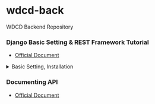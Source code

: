 # wdcd-back
WDCD Backend Repository

### Django Basic Setting & REST Framework Tutorial
- [Official Document](https://www.django-rest-framework.org/tutorial/1-serialization/)
<details>
  <summary> Basic Setting, Installation </summary>
  
  - `python3 -m venv myvenv`
  - `. myvenv/Scripts/activate`
  - `pip install django`
  - `pip install djangorestframework`
  
  
</details>

### Documenting API
- [Official Document](https://www.django-rest-framework.org/topics/documenting-your-api/)
